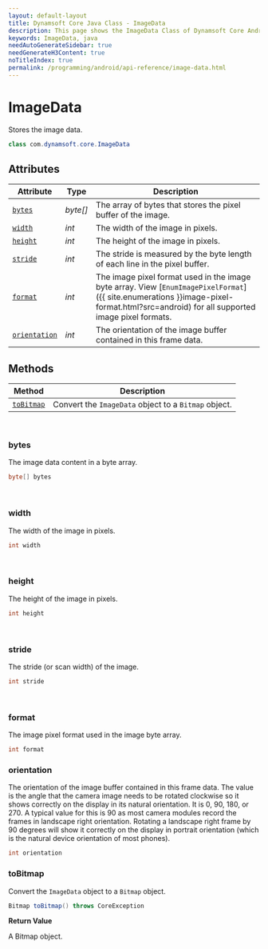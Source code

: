 ```yaml
---
layout: default-layout
title: Dynamsoft Core Java Class - ImageData
description: This page shows the ImageData Class of Dynamsoft Core Android edition v2.x.
keywords: ImageData, java
needAutoGenerateSidebar: true
needGenerateH3Content: true
noTitleIndex: true
permalink: /programming/android/api-reference/image-data.html
---
```


# ImageData

Stores the image data.  

```java
class com.dynamsoft.core.ImageData
```  

## Attributes

| Attribute | Type | Description |
|---------- | ---- | ----------- |
| [`bytes`](#bytes) | *byte[]* | The array of bytes that stores the pixel buffer of the image. |
| [`width`](#width) | *int* | The width of the image in pixels. |
| [`height`](#height) | *int* | The height of the image in pixels. |
| [`stride`](#stride) | *int* | The stride is measured by the byte length of each line in the pixel buffer. |
| [`format`](#format) | *int* | The image pixel format used in the image byte array. View [`EnumImagePixelFormat`]({{ site.enumerations }}image-pixel-format.html?src=android) for all supported image pixel formats. |
| [`orientation`](#orientation) | *int* | The orientation of the image buffer contained in this frame data. |

## Methods

| Method | Description |
| ------ | ----------- |
| [`toBitmap`](#tobitmap) | Convert the `ImageData` object to a `Bitmap` object. |

&nbsp;

### bytes

The image data content in a byte array.

```java
byte[] bytes
```

&nbsp;

### width

The width of the image in pixels.  

```java
int width
```

&nbsp;

### height

The height of the image in pixels.  

```java
int height
```

&nbsp;

### stride

The stride (or scan width) of the image.

```java
int stride
```

&nbsp;

### format

The image pixel format used in the image byte array.

```java
int format
```

### orientation

The orientation of the image buffer contained in this frame data. The value is the angle that the camera image needs to be rotated clockwise so it shows correctly on the display in its natural orientation. It is 0, 90, 180, or 270. A typical value for this is 90 as most camera modules record the frames in landscape right orientation. Rotating a landscape right frame by 90 degrees will show it correctly on the display in portrait orientation (which is the natural device orientation of most phones).

```java
int orientation
```

### toBitmap

Convert the `ImageData` object to a `Bitmap` object.

```java
Bitmap toBitmap() throws CoreException
```

**Return Value**

A Bitmap object.
